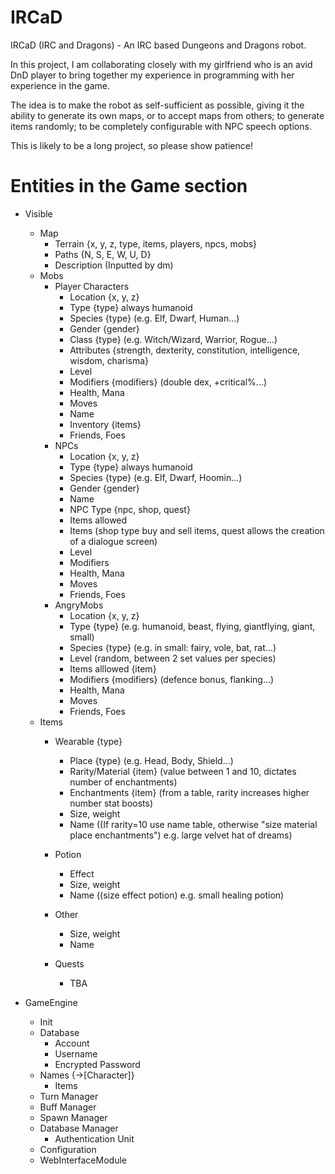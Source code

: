 IRCaD
=====

IRCaD (IRC and Dragons) - An IRC based Dungeons and Dragons robot.

In this project, I am collaborating closely with my girlfriend who is an avid DnD player to bring together my experience in programming with her experience in the game.

The idea is to make the robot as self-sufficient as possible, giving it the ability to generate its own maps, or to accept maps from others; to generate items randomly; to be completely configurable with NPC speech options.

This is likely to be a long project, so please show patience!

Entities in the Game section
============================

* Visible
  * Map
    * Terrain {x, y, z, type, items, players, npcs, mobs}
    * Paths {N, S, E, W, U, D}
    * Description (Inputted by dm)
  * Mobs
    * Player Characters
      * Location {x, y, z}
      * Type {type} always humanoid
      * Species {type} (e.g. Elf, Dwarf, Human...)
      * Gender {gender}
      * Class {type} (e.g. Witch/Wizard, Warrior, Rogue...)
      * Attributes {strength, dexterity, constitution, intelligence, wisdom, charisma}
      * Level
      * Modifiers {modifiers} (double dex, +critical%...)
      * Health, Mana
      * Moves
      * Name
      * Inventory {items}
      * Friends, Foes
    * NPCs
      * Location {x, y, z}
      * Type {type} always humanoid
      * Species {type} (e.g. Elf, Dwarf, Hoomin...)
      * Gender {gender}
      * Name
      * NPC Type {npc, shop, quest}
      * Items allowed
      * Items (shop type buy and sell items, quest allows the creation of a dialogue screen)
      * Level
      * Modifiers
      * Health, Mana
      * Moves
      * Friends, Foes
    * AngryMobs
      * Location {x, y, z}
      * Type {type} (e.g. humanoid, beast, flying, giantflying, giant, small)
      * Species {type} (e.g. in small: fairy, vole, bat, rat...)
      * Level (random, between 2 set values per species)
      * Items alllowed {item}
      * Modifiers {modifiers} (defence bonus, flanking...)
      * Health, Mana
      * Moves
      * Friends, Foes
  * Items
      * Wearable {type}
        * Place {type} (e.g. Head, Body, Shield...)
        * Rarity/Material {item} (value between 1 and 10, dictates number of enchantments)
        * Enchantments {item} (from a table, rarity increases higher number stat boosts)
        * Size, weight
        * Name ((If rarity=10 use name table, otherwise "size material place enchantments") e.g. large velvet hat of dreams)
      * Potion 
        * Effect
        * Size, weight
        * Name ((size effect potion) e.g. small healing potion)
      * Other
        * Size, weight
        * Name
	
    * Quests
      * TBA

* GameEngine
  * Init
  * Database
    * Account
    * Username
    * Encrypted Password
  * Names {->[Character]}
    * Items
  * Turn Manager
  * Buff Manager
  * Spawn Manager
  * Database Manager
    * Authentication Unit
  * Configuration
  * WebInterfaceModule
